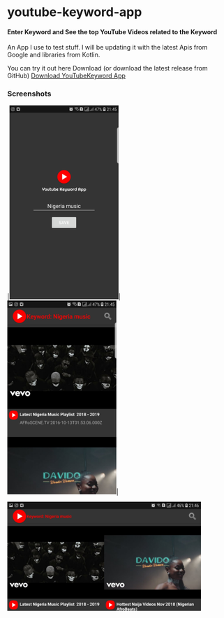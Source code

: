 # youtube-keyword-app

#### Enter Keyword and See the top YouTube Videos related to the Keyword

An App I use to test stuff. I will be updating it with the latest Apis from Google and libraries from Kotlin.

You can try it out here Download (or download the latest release from GitHub)
[Download YouTubeKeyword App](https://drive.google.com/open?id=1xk3umdXnc0wtbVOc2azDT9FrJT98fReW "You can try it out here Download")


### Screenshots

|<img src="https://github.com/topeomot2/youtube-keyword-app/blob/master/screenshots/1.jpg" alt="Screen Shot 1" width="250" height="444">|<img src="https://github.com/topeomot2/youtube-keyword-app/blob/master/screenshots/2.jpg" alt="Screen Shot 2" width="250" height="444">| 

<img src="https://github.com/topeomot2/youtube-keyword-app/blob/master/screenshots/3.jpg" alt="Screen Shot 3" width="444" height="250">
